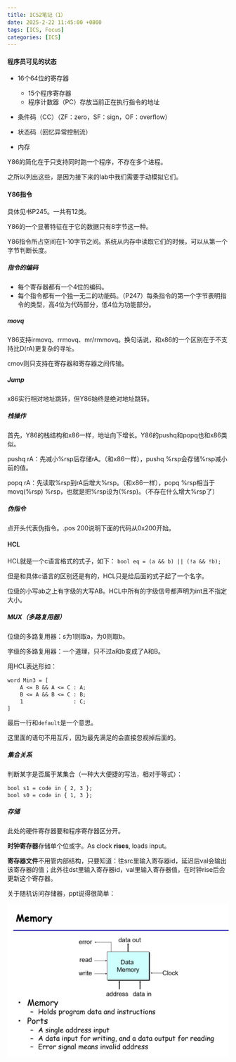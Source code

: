 ```yaml
---
title: ICS2笔记（1）
date: 2025-2-22 11:45:00 +0800
tags: [ICS, Focus]
categories: [ICS]
---
```


#### 程序员可见的状态

* 16个64位的寄存器
  * 15个程序寄存器
  * 程序计数器（PC）存放当前正在执行指令的地址

* 条件码（CC）（ZF：zero，SF：sign，OF：overflow）
* 状态码（回忆异常控制流）
* 内存

Y86的简化在于只支持同时跑一个程序，不存在多个进程。

之所以列出这些，是因为接下来的lab中我们需要手动模拟它们。

#### Y86指令

具体见书P245。一共有12类。

Y86的一个显著特征在于它的数据只有8字节这一种。

Y86指令所占空间在1-10字节之间。系统从内存中读取它们的时候，可以从第一个字节判断长度。

##### 指令的编码

* 每个寄存器都有一个4位的编码。
* 每个指令都有一个独一无二的功能码。（P247）每条指令的第一个字节表明指令的类型，高4位为代码部分，低4位为功能部分。

##### movq

Y86支持irmovq、rrmovq、mr/rmmovq。换句话说，和x86的一个区别在于不支持比D(rA)更复杂的寻址。

cmov则只支持在寄存器和寄存器之间传输。

##### Jump

x86实行相对地址跳转，但Y86始终是绝对地址跳转。

##### 栈操作

首先，Y86的栈结构和x86一样，地址向下增长。Y86的pushq和popq也和x86类似。

pushq rA：先减小%rsp后存储rA。（和x86一样），pushq %rsp会存储%rsp减小前的值。

popq rA：先读取%rsp到rA后增大%rsp。（和x86一样），popq %rsp相当于movq(%rsp) %rsp，也就是把%rsp设为(%rsp)。（不存在什么增大%rsp了）

##### 伪指令

点开头代表伪指令。.pos 200说明下面的代码从0x200开始。

#### HCL

HCL就是一个c语言格式的式子，如下：
`bool eq = (a && b) || (!a && !b);`

但是和具体c语言的区别还是有的，HCL只是给后面的式子起了一个名字。

位级的小写ab之上有字级的大写AB。HCL中所有的字级信号都声明为int且不指定大小。

##### MUX（多路复用器）

位级的多路复用器：s为1则取a，为0则取b。

字级的多路复用器：一个道理，只不过a和b变成了A和B。

用HCL表达形如：

```
word Min3 = [
	A <= B && A <= C : A;
	B <= A && B <= C : B;
	1				 : C;
]
```

最后一行和`default`是一个意思。

这里面的语句不用互斥，因为最先满足的会直接忽视掉后面的。

##### 集合关系

判断某字是否属于某集合（一种大大便捷的写法，相对于等式）：

```
bool s1 = code in { 2, 3 };
bool s0 = code in { 1, 3 };
```

##### 存储

此处的硬件寄存器要和程序寄存器区分开。

**时钟寄存器**存储单个位或字。As clock **rises**, loads input。

**寄存器文件**不用管内部结构，只要知道：往src里输入寄存器id，延迟后val会输出该寄存器的值；此外往dst里输入寄存器id，val里输入寄存器值，在时钟rise后会更新这个寄存器。

关于随机访问存储器，ppt说得很简单：

![](https://github.com/yangxu286/picx-images-hosting/raw/master/微信截图_20250219170924.3yeobkr76f.webp)
